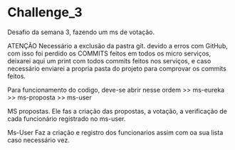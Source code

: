 # Challenge_3
Desafio da semana 3, fazendo um ms de votação.

ATENÇÃO
Necessário a exclusão da pastra git. devido a erros com GitHub, com isso foi perdido os COMMITS feitos em todos os micro serviços, deixarei aqui um print com todos commits feitos nos serviços, e caso necessário enviarei a propria pasta do projeto para comprovar os commits feitos.

Para funcionamento do codigo, deve-se abrir nesse ordem >> ms-eureka >> ms-proposta >> ms-user

MS propostas. 
Ele fas a criação das propostas, a votação, a verificação de cada funcionário registrado no ms-user.

Ms-User
Faz a criação e registro dos funcionarios assim com oa sua lista caso necessário vez.

 
